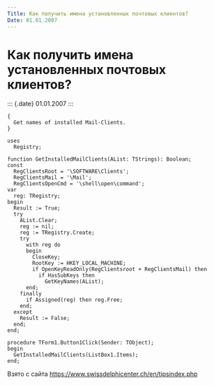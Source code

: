 ```yaml
---
Title: Как получить имена установленных почтовых клиентов?
Date: 01.01.2007
---
```



Как получить имена установленных почтовых клиентов?
===================================================

::: {.date}
01.01.2007
:::

    {
      Get names of installed Mail-Clients.
    }
     
    uses
      Registry;
     
    function GetInstalledMailClients(AList: TStrings): Boolean;
    const
      RegClientsRoot = '\SOFTWARE\Clients';
      RegClientsMail = '\Mail';
      RegClientsOpenCmd = '\shell\open\command';
    var
      reg: TRegistry;
    begin
      Result := True;
      try
        AList.Clear;
        reg := nil;
        reg := TRegistry.Create;
        try
          with reg do
          begin
            CloseKey;
            RootKey := HKEY_LOCAL_MACHINE;
            if OpenKeyReadOnly(RegClientsroot + RegClientsMail) then
              if HasSubKeys then
                GetKeyNames(AList);
          end;
        finally
          if Assigned(reg) then reg.Free;
        end;
      except
        Result := False;
      end;
    end;
     
    procedure TForm1.Button1Click(Sender: TObject);
    begin
      GetInstalledMailClients(ListBox1.Items);
    end;

Взято с сайта <https://www.swissdelphicenter.ch/en/tipsindex.php>
